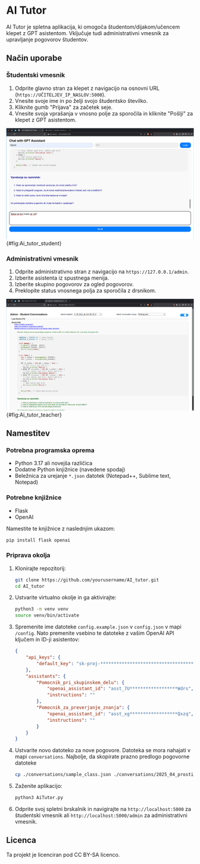 # AI Tutor

AI Tutor je spletna aplikacija, ki omogoča študentom/dijakom/učencem klepet z GPT asistentom. Vključuje tudi administrativni vmesnik za upravljanje pogovorov študentov.

## Način uporabe

### Študentski vmesnik

1. Odprite glavno stran za klepet z navigacijo na osnovni URL (`https://UČITELJEV_IP_NASLOV:5000`).
2. Vnesite svoje ime in po želji svojo študentsko številko.
3. Kliknite gumb "Prijava" za začetek seje.
4. Vnesite svoja vprašanja v vnosno polje za sporočila in kliknite "Pošlji" za klepet z GPT asistentom.

![Slika pogovornega okna za učence.](./images/Ai_tutor_student.png){#fig:Ai_tutor_student}

### Administrativni vmesnik

1. Odprite administrativno stran z navigacijo na `https://127.0.0.1/admin`.
2. Izberite asistenta iz spustnega menija.
3. Izberite skupino pogovorov za ogled pogovorov.
4. Preklopite status vnosnega polja za sporočila z drsnikom.

![Zaslonska slika administracijskega okna.](./images/Ai_tutor_teacher.png){#fig:Ai_tutor_teacher}

## Namestitev

### Potrebna programska oprema

- Python 3.17 ali novejša različica
- Dodatne Python knjižnice (navedene spodaj)
- Beležnica za urejanje `*.json` datotek (Notepad++, Sublime text, Notepad)

### Potrebne knjižnice

- Flask
- OpenAI

Namestite te knjižnice z naslednjim ukazom:
```sh
pip install flask openai
```

### Priprava okolja

1. Klonirajte repozitorij:
    ```sh
    git clone https://github.com/yourusername/AI_tutor.git
    cd AI_tutor
    ```

2. Ustvarite virtualno okolje in ga aktivirajte:
    ```sh
    python3 -m venv venv
    source venv/bin/activate
    ```

3. Spremenite ime datoteke `config.example.json` v `config.json` v mapi `/config`. Nato premenite vsebino te datoteke z vašim OpenAI API ključem in ID-ji asistentov:
    ```json
    {
        "api_keys": {
            "default_key": "sk-proj-***************************************lUA"
        },
        "assistants": {
            "Pomocnik_pri_skupinskem_delu": {
                "openai_assistant_id": "asst_7U******************Wdrs",
                "instructions": ""
            },
            "Pomocnik_za_preverjanje_znanja": {
                "openai_assistant_id": "asst_xg******************Qxzq",
                "instructions": ""
            }
        }
    }
    ```

4. Ustvarite novo datoteko za nove pogovore. Datoteka se mora nahajati v mapi `conversations`. Najbolje, da skopirate prazno predlogo pogovorne datoteke 
    ```sh
    cp ./conversations/sample_class.json ./conversations/2025_04_prosti_pad.json
    ```

5. Zaženite aplikacijo:
    ```sh
    python3 AiTutor.py
    ```

6. Odprite svoj spletni brskalnik in navigirajte na `http://localhost:5000` za študentski vmesnik ali `http://localhost:5000/admin` za administrativni vmesnik.


## Licenca

Ta projekt je licenciran pod CC BY-SA licenco.
